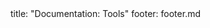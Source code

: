 <frontmatter>
title: "Documentation: Tools"
footer: footer.md
</frontmatter>

<include src="navbar.md" boilerplate />

<include src="container-inPage-asFlat.md" boilerplate />